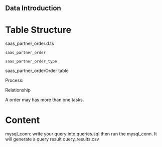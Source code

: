 ## Data Introduction
# Table Structure
saas_partner_order.d.ts

    saas_partner_order
  
    saas_partner_order_type


    
  

saas_partner_orderOrder table 


Process:


Relationship

A order may has more than one tasks.


# Content
mysql_conn: write your query into queries.sql then run the mysql_conn. 
It will generate a query result query_results.csv 
